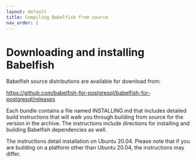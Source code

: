 ```yaml
---
layout: default
title: Compiling Babelfish from source
nav_order: 2
---
```


# Downloading and installing Babelfish

Babelfish source distributions are available for download from:  

https://github.com/babelfish-for-postgresql/babelfish-for-postgresql/releases

Each bundle contains a file named INSTALLING.md that includes detailed build instructions that will walk you through building from source for the version in the archive. The instructions include directions for installing and building Babelfish dependencies as well.  

The instructions detail installation on Ubuntu 20.04. Please note that if you are building on a platform other than Ubuntu 20.04, the instructions may differ.

